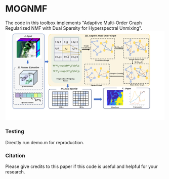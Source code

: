 # MOGNMF

The code in this toolbox implements "Adaptive Multi-Order Graph Regularized NMF with Dual Sparsity for Hyperspectral Unmixing". 
![alt text](./framework.png)

### Testing
Directly run demo.m for reproduction.

### Citation
Please give credits to this paper if this code is useful and helpful for your research.

